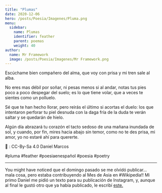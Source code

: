 ```yaml
---
title: "Plumas"
date: 2020-12-06
hero: /posts/Poesia/Imagenes/Pluma.png
menu:
  sidebar:
    name: Plumas
    identifier: feather
    parent: poemas
    weight: 40
author:
  name: Mr Framework
  image: /posts/Poesia/Imagenes/Mr Framework.png
---
```


Escúchame bien compañero del alma, que voy con prisa y mi tren sale al alba.

No eres mas débil por soñar, ni pesas menos si al andar, notas tus pies poco a poco despegar del suelo; es lo que tiene volar, que a veces te sientes como un polluelo.

Sé que te han hecho llorar, pero reirás el último si acortas el duelo: los que intentaron perforar tu piel desnuda con la daga fría de la duda te verán saltar y se quedarán de hielo.

Algún día abrazará tu corazón el tacto sedoso de una mañana inundada de sol, y cuando, por fin, mires hacia abajo sin temor, como no te des prisa, mi amor, yo no estaré ahí para quererte.

📸 :  CC-By-Sa 4.0 Daniel Marcos

#pluma #feather #poesiaenespañol #poesia #poetry

---

You might have noticed que el domingo pasado se me olvidó publicar... mala cosa, pero estaba contribuyendo al Mes de Asia en #Wikipedia!! Mi primo Daniel me pidió un texto para su publicación de Instagram, y, aunque al final le gustó otro que ya había publicado, le escribí [este.](https://www.instagram.com/p/CId_AvOpg9z/?igshid=bedjnpqvg6t1)
